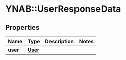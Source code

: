# YNAB::UserResponseData

## Properties

| Name | Type | Description | Notes |
| ---- | ---- | ----------- | ----- |
| **user** | [**User**](User.md) |  |  |

